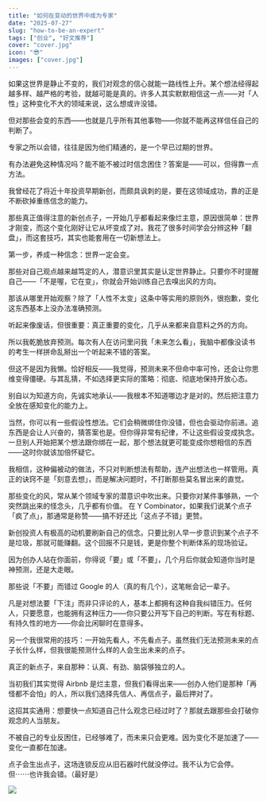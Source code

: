 ```yaml
---
title: "如何在变动的世界中成为专家"
date: "2025-07-27"
slug: "how-to-be-an-expert"
tags: ["创业", "好文推荐"]
cover: "cover.jpg"
icon: "😎"
images: ["cover.jpg"]
---
```

如果这世界是静止不变的，我们对观念的信心就能一路线性上升。某个想法经得起越多样、越严格的考验，就越可能是真的。许多人其实默默相信这一点——对「人性」这种变化不大的领域来说，这么想或许没错。



但对那些会变的东西——也就是几乎所有其他事物——你就不能再这样信任自己的判断了。



专家之所以会错，往往是因为他们精通的，是一个早已过期的世界。



有办法避免这种情况吗？能不能不被过时信念困住？答案是——可以，但得靠一点方法。



我曾经花了将近十年投资早期新创，而颇具讽刺的是，要在这领域成功，靠的正是不断砍掉重练信念的能力。



那些真正值得注意的新创点子，一开始几乎都看起来像烂主意，原因很简单：世界才刚变，而这个变化刚好让它从坏变成了对。我花了很多时间学会分辨这种「翻盘」，而这套技巧，其实也能套用在一切新想法上。



第一步，养成一种信念：世界一定会变。



那些对自己观点越来越笃定的人，潜意识里其实是认定世界静止。只要你不时提醒自己——「不是喔，它在变」，你就会开始训练自己去嗅出风的方向。



那该从哪里开始观察？除了「人性不太变」这条中等实用的原则外，很抱歉，变化这东西基本上没办法准确预测。



听起来像废话，但很重要：真正重要的变化，几乎从来都来自意料之外的方向。



所以我乾脆放弃预测。每次有人在访问里问我「未来怎么看」，我脑中都像没读书的考生一样拼命乱掰出一个听起来不错的答案。



但这不是因为我懒。恰好相反——我觉得，预测未来不但命中率可怜，还会让你思维变得僵硬。与其乱猜，不如选择更实际的策略：彻底、彻底地保持开放心态。



别自以为知道方向，先诚实地承认——我根本不知道哪边才是对的。然后把注意力全放在感知变化的能力上。



当然，你可以有一些假设性想法。它们会稍微绑住你没错，但也会驱动你前进。追东西是会让人兴奋的，猜答案也是。但你得非常有纪律，不让这些假设变成执念。
一旦别人开始把某个想法跟你绑在一起，那个想法就更可能变成你想相信的东西——这时你就该加倍怀疑它。



我相信，这种偏被动的做法，不只对判断想法有帮助，连产出想法也一样管用。真正的诀窍不是「刻意去想」，而是解决问题时，不打断那些莫名冒出来的直觉。



那些变化的风，常从某个领域专家的潜意识中吹出来。只要你对某件事够熟，一个突然跳出来的怪念头，几乎都有价值。
在 Y Combinator，如果我们说某个点子「疯了点」，那通常是称赞——搞不好还比「这点子不错」更赞。



新创投资人有极高的动机要刷新自己的信念。只要比别人早一步意识到某个点子不是垃圾，那就可能赚翻。这个回报不只是钱，更是你整个判断体系的现场验证。



因为创办人站在你面前，你得说「要」或「不要」，几个月后你就会知道你当时是神预测，还是大走眼。



那些说「不要」而错过 Google 的人（真的有几个），这笔帐会记一辈子。



凡是对想法要「下注」而非只评论的人，基本上都拥有这种自我纠错压力。任何人，只要愿意，也能拥有这种压力——你只要公开写下自己的判断。写在有标题、有持久性的地方——你会比闲聊时在意得多。



另一个我很常用的技巧：一开始先看人，不先看点子。虽然我们无法预测未来的点子长什么样，但我很能预测什么样的人会生出未来的点子。



真正的新点子，来自那种：认真、有劲、脑袋够独立的人。



当初我们其实觉得 Airbnb 是烂主意，但我们看得出来——创办人他们是那种「再怪都不会怕」的人，所以我们选择先信人、再信点子，最后押对了。



这招其实通用：想要快一点知道自己什么观念已经过时了？那就去跟那些会打破你观念的人当朋友。



不被自己的专业反困住，已经够难了，而未来只会更难。因为变化不是加速了——变化一直都在加速。



点子会生出点子，这场连锁反应从旧石器时代就没停过。我不认为它会停。
但⋯⋯也许我会错。（最好是）




![](https://prod-files-secure.s3.us-west-2.amazonaws.com/112d0858-5090-4d34-a606-b75eb8d65fd2/46476355-9cf3-4e99-9b7a-3531bc426380/1000202064.png?X-Amz-Algorithm=AWS4-HMAC-SHA256&X-Amz-Content-Sha256=UNSIGNED-PAYLOAD&X-Amz-Credential=ASIAZI2LB4664BNUV6XD%2F20250812%2Fus-west-2%2Fs3%2Faws4_request&X-Amz-Date=20250812T233135Z&X-Amz-Expires=3600&X-Amz-Security-Token=IQoJb3JpZ2luX2VjENf%2F%2F%2F%2F%2F%2F%2F%2F%2F%2FwEaCXVzLXdlc3QtMiJHMEUCIFd%2Bm7QwFPU06nDd5x4Kj9z%2Fx7jEd8aioPPOtphYVOYLAiEA69TGhx3cFbwrVrZXcrqGkO2MYVq7pxvEXaMrjV7VYa4q%2FwMIIBAAGgw2Mzc0MjMxODM4MDUiDPLLjHfr%2Bwm8WIAX8yrcA9lFiltP2jqvq7B8PvvhkQuSNqIxWGWfgobWv7sOYCtHrvGHiV%2FozlChT1jKRaeDw1UsAHrL45Hm7OSxJHPKBDcfh%2BNztzmBZ2lU8fDZTMbh1tQukOepWUr%2BUB%2FZamDHERKAIt4xgalp0Gz3yuppMRwqI8JL4Y6KE47baQL1iQACPmdzxJeUK2V%2FnLs%2FOi6CGe1qzhqW%2B6MUY%2FcsJ7CXQiriPwuA7aD0eTZtlTM8ErvQAL7GwNRn%2BSsFw23WuQJVGSrYlH7jM8nKMJ1T1PkM5F01FieQsbRFA2Jh5GwCndZTBIiHeF7WQoM6Eh8s%2FWjDMFqXNPlZdloL52d0K3koJ33iGkdWdvsyL%2F9tBwcFjd3ke%2BuDbLBeH04VaUgwelQ%2FyGEluHlskqVO%2F9EQbf262%2BcSYkeSLIHR46%2BNpKqskmfxQhMdZIR2RDWTIP%2FwWtJubcuNc%2F3I6vULV2qMjfpoCfwY3uiMUXnKw8X%2F99Ce6soXhNC0Q1iDB%2FGd21%2BU2CuCxtTOP1BFpatKCT9UOHg5Lm4SVKA1NoR1tZ%2BNXSX5Y79Dn6fMRX7wILGkCJRxudnHm6oTyP70bRE5Ud4hfc%2FKdJ9%2BjegPSCydosWc%2F0y2j%2FJV5mCCFTQGAY2M15tcMJeW78QGOqUBEQCh3XHYDnJLYYoRVX2OpsTR9CcIikiNUC%2F7Yk4oKeEJP1E%2Br9Cf%2BymNF9LfetLHcGY6FZQLyOfMHvc%2Boym%2FMfVBack5xukW2RBAzRKFTOT6ByK0qYaDbtNO%2FfcTkL7I8dYzg2domse9pxNMRqNAbF31mnu7ni7OF%2BzEdk%2B6dnqyDUex%2F7GHLgmu9%2FvdN7pjSi7aqkoezAArNlFIc8bxPctpk6LE&X-Amz-Signature=4439ab92135c6fe3244983358220b32c74e60b9035b50b18a2d02f5c0f58fbf1&X-Amz-SignedHeaders=host&x-amz-checksum-mode=ENABLED&x-id=GetObject)

